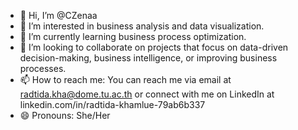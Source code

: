- 👋 Hi, I’m @CZenaa
- 👀 I’m interested in business analysis and  data visualization.
- 🌱 I’m currently learning business process optimization.
- 💞️ I’m looking to collaborate on projects that focus on data-driven decision-making, business intelligence, or improving business processes.
- 📫 How to reach me: You can reach me via email at radtida.kha@dome.tu.ac.th or connect with me on LinkedIn at  linkedin.com/in/radtida-khamlue-79ab6b337
- 😄 Pronouns: She/Her
 

<!---
CZenaa/CZenaa is a ✨ special ✨ repository because its `README.md` (this file) appears on your GitHub profile.
You can click the Preview link to take a look at your changes.
--->
